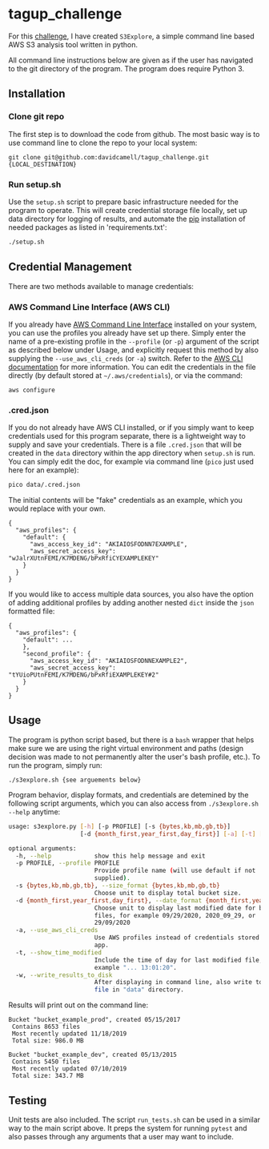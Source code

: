 # tagup_challenge
For this [challenge](https://github.com/tagup/challenges/tree/master/devops-coding), I have created `S3Explore`, a simple command line based AWS S3 analysis tool written in python. 

All command line instructions below are given as if the user has navigated to the git directory of the program. The program does require Python 3.

## Installation

### Clone git repo
The first step is to download the code from github. The most basic way is to use command line to clone the repo to your local system:
```
git clone git@github.com:davidcamell/tagup_challenge.git {LOCAL_DESTINATION}
```

### Run setup.sh

Use the `setup.sh` script to prepare basic infrastructure needed for the program to operate. This will create credential storage file locally, set up data directory for logging of results, and automate the [pip](https://pip.pypa.io/en/stable/) installation of needed packages as listed in 'requirements.txt':

```bash
./setup.sh
```

## Credential Management
There are two methods available to manage credentials:
### AWS Command Line Interface (AWS CLI)
If you already have [AWS Command Line Interface](https://aws.amazon.com/cli/) installed on your system, you can use the profiles you already have set up there. Simply enter the name of a pre-existing profile in the `--profile` (or `-p`) argument of the script as described below under Usage, and explicitly request this method by also supplying the `--use_aws_cli_creds` (or `-a`) switch. Refer to the [AWS CLI documentation](https://docs.aws.amazon.com/cli/index.html) for more information. You can edit the credentials in the file directly (by default stored at `~/.aws/credentials`), or via the command:
```
aws configure
```
### .cred.json
If you do not already have AWS CLI installed, or if you simply want to keep credentials used for this program separate, there is a lightweight way to supply and save your credentials. There is a file `.cred.json` that will be created in the `data` directory within the app directory when `setup.sh` is run. You can simply edit the doc, for example via command line (`pico` just used here for an example):
```bash
pico data/.cred.json
```
The initial contents will be "fake" credentials as an example, which you would replace with your own.
```buildoutcfg
{
  "aws_profiles": {
    "default": {
      "aws_access_key_id": "AKIAIOSFODNN7EXAMPLE",
      "aws_secret_access_key": "wJalrXUtnFEMI/K7MDENG/bPxRfiCYEXAMPLEKEY"
    }
  }
}
```
If you would like to access multiple data sources, you also have the option of adding additional profiles by adding another nested `dict` inside the `json` formatted file:
```buildoutcfg
{
  "aws_profiles": {
    "default": ...
    },
    "second_profile": {
      "aws_access_key_id": "AKIAIOSFODNNEXAMPLE2",
      "aws_secret_access_key": "tYUioPUtnFEMI/K7MDENG/bPxRfiEXAMPLEKEY#2"
    }
  }
}
```

## Usage
The program is python script based, but there is a `bash` wrapper that helps make sure we are using the right virtual environment and paths (design decision was made to not permanently alter the user's bash profile, etc.). To run the program, simply run:
```
./s3explore.sh {see arguements below}
```
Program behavior, display formats, and credentials are detemined by the following script arguments, which you can also access from  `./s3explore.sh --help` anytime:
```bash
usage: s3explore.py [-h] [-p PROFILE] [-s {bytes,kb,mb,gb,tb}]
                    [-d {month_first,year_first,day_first}] [-a] [-t] [-w]

optional arguments:
  -h, --help            show this help message and exit
  -p PROFILE, --profile PROFILE
                        Provide profile name (will use default if not
                        supplied).
  -s {bytes,kb,mb,gb,tb}, --size_format {bytes,kb,mb,gb,tb}
                        Choose unit to display total bucket size.
  -d {month_first,year_first,day_first}, --date_format {month_first,year_first,day_first}
                        Choose unit to display last modified date for bucket
                        files, for example 09/29/2020, 2020_09_29, or
                        29/09/2020
  -a, --use_aws_cli_creds
                        Use AWS profiles instead of credentials stored by this
                        app.
  -t, --show_time_modified
                        Include the time of day for last modified file, for
                        example "... 13:01:20".
  -w, --write_results_to_disk
                        After displaying in command line, also write to a log
                        file in "data" directory.

```
Results will print out on the command line:
```
Bucket "bucket_example_prod", created 05/15/2017
 Contains 8653 files
 Most recently updated 11/18/2019
 Total size: 986.0 MB

Bucket "bucket_example_dev", created 05/13/2015
 Contains 5450 files
 Most recently updated 07/10/2019
 Total size: 343.7 MB

```

## Testing
Unit tests are also included. The script `run_tests.sh` can be used in a similar way to the main script above. It preps the system for running `pytest` and also passes through any arguments that a user may want to include.